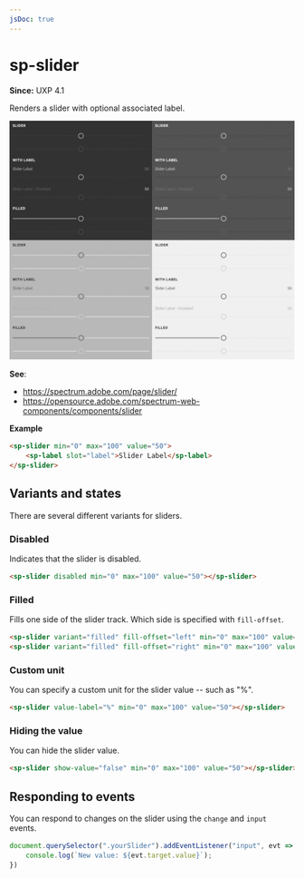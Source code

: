 ```yaml
---
jsDoc: true
---
```

# sp-slider

**Since:** UXP 4.1

Renders a slider with optional associated label.

![Sliders](../assets/sp-slider.png)

**See**:
- https://spectrum.adobe.com/page/slider/
- https://opensource.adobe.com/spectrum-web-components/components/slider

**Example**

```html
<sp-slider min="0" max="100" value="50">
    <sp-label slot="label">Slider Label</sp-label>
</sp-slider>
```

## Variants and states

There are several different variants for sliders.

### Disabled

Indicates that the slider is disabled.

```html
<sp-slider disabled min="0" max="100" value="50"></sp-slider>
```

### Filled

Fills one side of the slider track. Which side is specified with `fill-offset`.

```html
<sp-slider variant="filled" fill-offset="left" min="0" max="100" value="50"></sp-slider>
<sp-slider variant="filled" fill-offset="right" min="0" max="100" value="50"></sp-slider>
```

### Custom unit

You can specify a custom unit for the slider value -- such as "%".

```html
<sp-slider value-label="%" min="0" max="100" value="50"></sp-slider>
```

### Hiding the value

You can hide the slider value.

```html
<sp-slider show-value="false" min="0" max="100" value="50"></sp-slider>
```

## Responding to events

You can respond to changes on the slider using the `change` and `input` events.

```js
document.querySelector(".yourSlider").addEventListener("input", evt => {
    console.log(`New value: ${evt.target.value}`);
})
```

